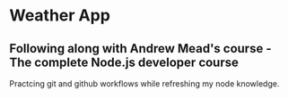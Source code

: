 # Weather App
## Following along with Andrew Mead's course - The complete Node.js developer course
Practcing git and github workflows while refreshing my node knowledge. 